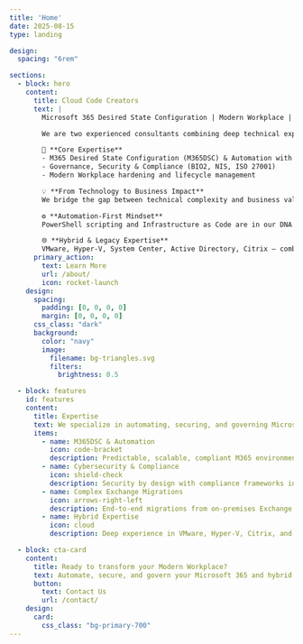 ```yaml
---
title: 'Home'
date: 2025-08-15
type: landing

design:
  spacing: "6rem"

sections:
  - block: hero
    content:
      title: Cloud Code Creators
      text: |
        Microsoft 365 Desired State Configuration | Modern Workplace | Virtualization | Cybersecurity | Automation | DevOps

        We are two experienced consultants combining deep technical expertise with strategic insight to help organizations manage their cloud environments and prove compliance. Our mission: transform complex IT landscapes into automated, secure, and governed ecosystems.

        🔧 **Core Expertise**  
        - M365 Desired State Configuration (M365DSC) & Automation with Azure DevOps  
        - Governance, Security & Compliance (BIO2, NIS, ISO 27001)  
        - Modern Workplace hardening and lifecycle management  

        💡 **From Technology to Business Impact**  
        We bridge the gap between technical complexity and business value — delivering the right context to IT professionals and C-level leadership alike.  

        ⚙️ **Automation-First Mindset**  
        PowerShell scripting and Infrastructure as Code are in our DNA. We automate repetitive tasks to create space for strategic innovation.  

        🌐 **Hybrid & Legacy Expertise**  
        VMware, Hyper-V, System Center, Active Directory, Citrix — combined with cutting-edge cloud skills for hybrid transformations and secure migrations.
      primary_action:
        text: Learn More
        url: /about/
        icon: rocket-launch
    design:
      spacing:
        padding: [0, 0, 0, 0]
        margin: [0, 0, 0, 0]
      css_class: "dark"
      background:
        color: "navy"
        image:
          filename: bg-triangles.svg
          filters:
            brightness: 0.5

  - block: features
    id: features
    content:
      title: Expertise
      text: We specialize in automating, securing, and governing Microsoft 365 and hybrid environments.
      items:
        - name: M365DSC & Automation
          icon: code-bracket
          description: Predictable, scalable, compliant M365 environments using Infrastructure as Code with M365DSC and Azure DevOps.
        - name: Cybersecurity & Compliance
          icon: shield-check
          description: Security by design with compliance frameworks including BIO2, NIS, ISO 27001, SOC2, CIS.
        - name: Complex Exchange Migrations
          icon: arrows-right-left
          description: End-to-end migrations from on-premises Exchange to Exchange Online, ensuring security and compliance at each step.
        - name: Hybrid Expertise
          icon: cloud
          description: Deep experience in VMware, Hyper-V, Citrix, and Microsoft Stack to deliver seamless hybrid solutions.

  - block: cta-card
    content:
      title: Ready to transform your Modern Workplace?
      text: Automate, secure, and govern your Microsoft 365 and hybrid environments with proven expertise.
      button:
        text: Contact Us
        url: /contact/
    design:
      card:
        css_class: "bg-primary-700"
---
```

